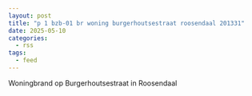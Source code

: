 ```yaml
---
layout: post
title: "p 1 bzb-01 br woning burgerhoutsestraat roosendaal 201331"
date: 2025-05-10
categories: 
  - rss
tags: 
  - feed
---
```


Woningbrand op Burgerhoutsestraat in Roosendaal
